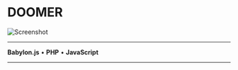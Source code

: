# DOOMER

![Screenshot](https://i.imgur.com/kdHmKG5.png)

---

**Babylon.js** • **PHP** • **JavaScript**

---
